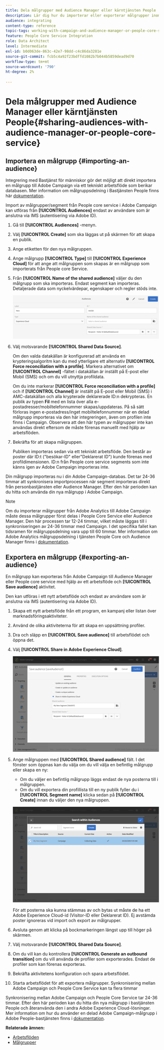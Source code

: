```yaml
---
title: Dela målgrupper med Audience Manager eller kärntjänsten People
description: Lär dig hur du importerar eller exporterar målgrupper inom olika Adobe Experience Cloud-lösningar.
audience: integrating
content-type: reference
topic-tags: working-with-campaign-and-audience-manager-or-people-core-service
feature: People Core Service Integration
role: Data Architect
level: Intermediate
exl-id: b0d063de-863c-42e7-98dd-c4c86da3281e
source-git-commit: fcb5c4a92f23bdffd1082b7b044b5859dead9d70
workflow-type: tm+mt
source-wordcount: '790'
ht-degree: 2%

---
```


# Dela målgrupper med Audience Manager eller kärntjänsten People{#sharing-audiences-with-audience-manager-or-people-core-service}

## Importera en målgrupp {#importing-an-audience}

Integrering med Bastjänst för människor gör det möjligt att direkt importera en målgrupp till Adobe Campaign via ett tekniskt arbetsflöde som berikar databasen. Mer information om målgruppsdelning i Bastjänsten People finns här [dokumentation](https://experienceleague.adobe.com/docs/analytics/components/segmentation/segmentation-workflow/seg-publish.html).

Import av målgrupper/segment från People core service i Adobe Campaign kan utföras från **[!UICONTROL Audiences]** endast av användare som är anslutna via IMS (autentisering via Adobe ID).

1. Gå till **[!UICONTROL Audiences]** -menyn.
1. Välj **[!UICONTROL Create]** som ska läggas ut på skärmen för att skapa en publik.
1. Ange etiketten för den nya målgruppen.
1. Ange målgrupp **[!UICONTROL Type]** till **[!UICONTROL Experience Cloud]** för att ange att målgruppen som skapas är en målgrupp som importerats från People core Service.
1. Från **[!UICONTROL Name of the shared audience]** väljer du den målgrupp som ska importeras. Endast segment kan importeras. Detaljerade data som nyckelvärdepar, egenskaper och regler stöds inte.

   ![](assets/aam_import_audience.png)

1. Välj motsvarande **[!UICONTROL Shared Data Source]**.

   Om den valda datakällan är konfigurerad att använda en krypteringsalgoritm kan du med ytterligare ett alternativ **[!UICONTROL Force reconciliation with a profile]**. Markera alternativet om **[!UICONTROL Channel]** -fältet i datakällan är inställt på E-post eller Mobil (SMS) och om du vill utnyttja profildata.

   Om du inte markerar **[!UICONTROL Force reconciliation with a profile]** och if **[!UICONTROL Channel]** är inställt på E-post eller Mobil (SMS) i AMC-datakällan och alla krypterade deklarerade ID:n dekrypteras. En publik av typen **Fil** med en lista över alla e-postadresser/mobiltelefonnummer skapas/uppdateras. På så sätt förloras ingen e-postadress/inget mobiltelefonnummer när en delad målgrupp importeras via den här integreringen, även om profilen inte finns i Campaign. Observera att den här typen av målgrupper inte kan användas direkt eftersom de måste förenas manuellt med hjälp av arbetsflöden.

1. Bekräfta för att skapa målgruppen.

   Publiken importeras sedan via ett tekniskt arbetsflöde. Den består av poster där ID:t (&quot;besökar-ID&quot; eller&quot;Deklarerat ID&quot;) kunde förenas med profildimensionen. ID:n från People core service segments som inte känns igen av Adobe Campaign importeras inte.

Din målgrupp importeras nu i din Adobe Campaign-databas. Det tar 24-36 timmar att synkronisera importprocessen när segment importeras direkt från personbastjänsten eller Audience Manager. Efter den här perioden kan du hitta och använda din nya målgrupp i Adobe Campaign.

>[!NOTE]
>
>Om du importerar målgrupper från Adobe Analytics till Adobe Campaign måste dessa målgrupper först delas i People Core Service eller Audience Manager. Den här processen tar 12-24 timmar, vilket måste läggas till i synkroniseringen av 24-36 timmar med Campaign. I det specifika fallet kan tidsramen för målgruppsdelning vara upp till 60 timmar. Mer information om Adobe Analytics målgruppsdelning i tjänsten People Core och Audience Manager finns i [dokumentation](https://experienceleague.adobe.com/docs/analytics/components/segmentation/segmentation-workflow/seg-publish.html).

## Exportera en målgrupp {#exporting-an-audience}

En målgrupp kan exporteras från Adobe Campaign till Audience Manager eller People core service med hjälp av ett arbetsflöde och **[!UICONTROL Save audience]** aktivitet.

Den kan utföras i ett nytt arbetsflöde och endast av användare som är anslutna via IMS (autentisering via Adobe ID).

1. Skapa ett nytt arbetsflöde från ett program, en kampanj eller listan över marknadsföringsaktiviteter.
1. Använd de olika aktiviteterna för att skapa en uppsättning profiler.
1. Dra och släpp en **[!UICONTROL Save audience]** till arbetsflödet och öppna det.
1. Välj **[!UICONTROL Share in Adobe Experience Cloud]**.

   ![](assets/aam_save_audience_activity.png)

1. Ange målgruppen med **[!UICONTROL Shared audience]** fält. I det fönster som öppnas kan du välja om du vill välja en befintlig målgrupp eller skapa en ny:

   * Om du väljer en befintlig målgrupp läggs endast de nya posterna till i målgruppen.
   * Om du vill exportera din profillista till en ny publik fyller du i **[!UICONTROL Segment name]** klicka sedan på **[!UICONTROL Create]** innan du väljer den nya målgruppen.

   ![](assets/aam_save_audience_segment_picker.png)

   För att posterna ska kunna stämmas av och bytas ut måste de ha ett Adobe Experience Cloud-id (Visitor-ID eller Deklarerat ID). Ej avstämda poster ignoreras vid import och export av målgrupper.

1. Avsluta genom att klicka på bockmarkeringen längst upp till höger på skärmen.
1. Välj motsvarande **[!UICONTROL Shared Data Source]**.
1. Om du vill kan du kontrollera **[!UICONTROL Generate an outbound transition]** om du vill använda de profiler som exporterades. Endast de profiler som kan förenas exporteras.
1. Bekräfta aktivitetens konfiguration och spara arbetsflödet.
1. Starta arbetsflödet för att exportera målgrupper. Synkronisering mellan Adobe Campaign och People Core Service kan ta flera timmar

Synkronisering mellan Adobe Campaign och People Core Service tar 24-36 timmar. Efter den här perioden kan du hitta din nya målgrupp i bastjänsten People och återanvända den i andra Adobe Experience Cloud-lösningar. Mer information om hur du använder en delad Adobe Campaign-målgrupp i Adobe People-bastjänsten finns i [dokumentation](https://experienceleague.adobe.com/docs/core-services/interface/audiences/t-audience-create.html).

**Relaterade ämnen:**

* [Arbetsflöden](../../automating/using/get-started-workflows.md)
* [Målgrupper](../../audiences/using/about-audiences.md)
